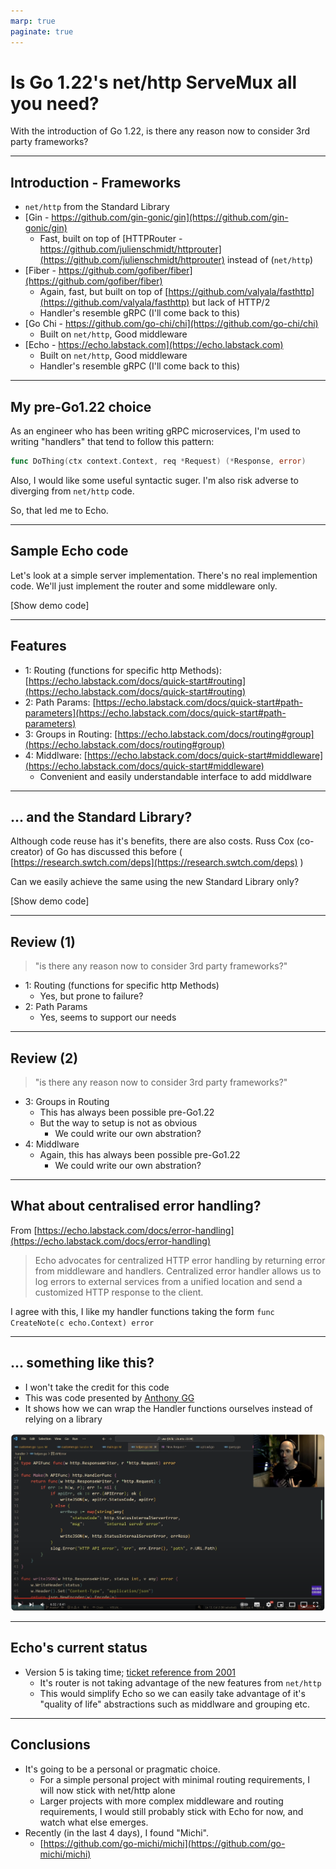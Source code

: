```yaml
---
marp: true
paginate: true
---
```


# Is Go 1.22's net/http ServeMux all you need?

With the introduction of Go 1.22, is there any reason now to consider 3rd party frameworks?

---

## Introduction - Frameworks

- `net/http` from the Standard Library
- [Gin - https://github.com/gin-gonic/gin](https://github.com/gin-gonic/gin)
  - Fast, built on top of [HTTPRouter - https://github.com/julienschmidt/httprouter](https://github.com/julienschmidt/httprouter) instead of (`net/http`)
- [Fiber - https://github.com/gofiber/fiber](https://github.com/gofiber/fiber)
  - Again, fast, but built on top of [https://github.com/valyala/fasthttp](https://github.com/valyala/fasthttp) but lack of HTTP/2
  - Handler's resemble gRPC (I'll come back to this)
- [Go Chi - https://github.com/go-chi/chi](https://github.com/go-chi/chi)
  - Built on `net/http`, Good middleware
- [Echo - https://echo.labstack.com](https://echo.labstack.com)
  - Built on `net/http`, Good middleware
  - Handler's resemble gRPC (I'll come back to this)

---

## My pre-Go1.22 choice

As an engineer who has been writing gRPC microservices, I'm used to writing "handlers" that tend to follow this pattern:

```go
func DoThing(ctx context.Context, req *Request) (*Response, error)
```

Also, I would like some useful syntactic suger. I'm also risk adverse to diverging from `net/http` code.

So, that led me to Echo.

---

## Sample Echo code

Let's look at a simple server implementation.
There's no real implemention code. We'll just implement the router and some middleware only.

[Show demo code]

---

## Features

- 1: Routing (functions for specific http Methods): [https://echo.labstack.com/docs/quick-start#routing](https://echo.labstack.com/docs/quick-start#routing)
- 2: Path Params: [https://echo.labstack.com/docs/quick-start#path-parameters](https://echo.labstack.com/docs/quick-start#path-parameters)
- 3: Groups in Routing: [https://echo.labstack.com/docs/routing#group](https://echo.labstack.com/docs/routing#group)
- 4: Middlware: [https://echo.labstack.com/docs/quick-start#middleware](https://echo.labstack.com/docs/quick-start#middleware)
  - Convenient and easily understandable interface to add middlware

---

## ... and the Standard Library?

Although code reuse has it's benefits, there are also costs. Russ Cox (co-creator) of Go has discussed this before ( [https://research.swtch.com/deps](https://research.swtch.com/deps) )

Can we easily achieve the same using the new Standard Library only?

[Show demo code]

---

## Review (1)

> "is there any reason now to consider 3rd party frameworks?"

- 1: Routing (functions for specific http Methods)
  - Yes, but prone to failure?
- 2: Path Params
  - Yes, seems to support our needs

---

## Review (2)

> "is there any reason now to consider 3rd party frameworks?"

- 3: Groups in Routing
  - This has always been possible pre-Go1.22
  - But the way to setup is not as obvious
    - We could write our own abstration?
- 4: Middlware
  - Again, this has always been possible pre-Go1.22
    - We could write our own abstration?

---

## What about centralised error handling?

From [https://echo.labstack.com/docs/error-handling](https://echo.labstack.com/docs/error-handling)

> Echo advocates for centralized HTTP error handling by returning error from middleware and handlers. Centralized error handler allows us to log errors to external services from a unified location and send a customized HTTP response to the client.

I agree with this, I like my handler functions taking the form `func CreateNote(c echo.Context) error`

---

## ... something like this?

- I won't take the credit for this code
- This was code presented by [Anthony GG](https://youtu.be/aS1cJfQ-LrQ?si=yNIrI3bBawTLDg-e&t=392)
- It shows how we can wrap the Handler functions ourselves instead of relying on a library

![Screenshot](./centralised_error.png)

---

## Echo's current status

- Version 5 is taking time; [ticket reference from 2001](https://github.com/labstack/echo/discussions/2000)
  - It's router is not taking advantage of the new features from `net/http`
  - This would simplify Echo so we can easily take advantage of it's "quality of life" abstractions such as middlware and grouping etc.

---

## Conclusions

- It's going to be a personal or pragmatic choice.
  - For a simple personal project with minimal routing requirements, I will now stick with net/http alone
  - Larger projects with more complex middleware and routing requirements, I would still probably stick with Echo for now, and watch what else emerges.
- Recently (in the last 4 days), I found "Michi".
  - [https://github.com/go-michi/michi](https://github.com/go-michi/michi)
